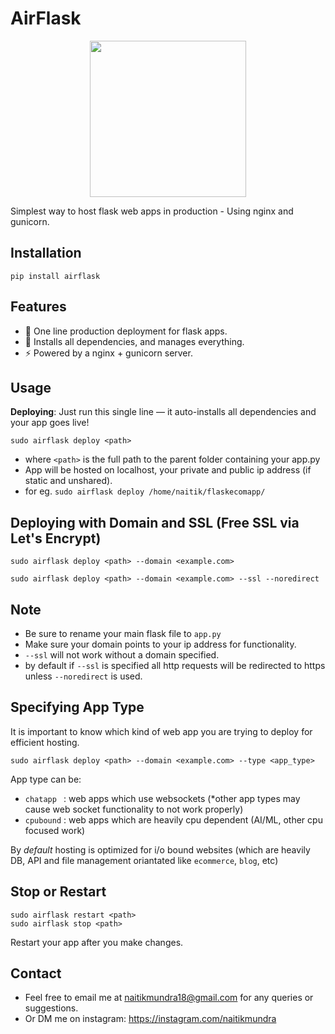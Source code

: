 # AirFlask

<p align="center">
  <img src="https://github.com/user-attachments/assets/73f561cb-74aa-428e-be29-08694574dc2e" width="250" height="250">
</p>

Simplest way to host flask web apps in production - Using nginx and gunicorn.

## Installation
```
pip install airflask
```

## Features
- 🚀 One line production deployment for flask apps. 
- 🔧 Installs all dependencies, and manages everything. 
- ⚡ Powered by a nginx + gunicorn server.



## Usage
**Deploying**: Just run this single line — it auto-installs all dependencies and your app goes live!

```
sudo airflask deploy <path>
```
- where `<path>` is the full path to the parent folder containing your app.py
- App will be hosted on localhost, your private and public ip address (if static and unshared).
- for eg. `sudo airflask deploy /home/naitik/flaskecomapp/`

## Deploying with Domain and SSL (Free SSL via Let's Encrypt)

```
sudo airflask deploy <path> --domain <example.com>
```

```
sudo airflask deploy <path> --domain <example.com> --ssl --noredirect
```

## Note
- Be sure to rename your main flask file to `app.py`
- Make sure your domain points to your ip address for functionality.
- `--ssl` will not work without a domain specified.
- by default if `--ssl` is specified all http requests will be redirected to https unless `--noredirect` is used.

## Specifying App Type
It is important to know which kind of web app you are trying to deploy for efficient hosting.

```
sudo airflask deploy <path> --domain <example.com> --type <app_type>
```
App type can be:
- `chatapp ` : web apps which use websockets (*other app types may cause web socket functionality to not work properly)
- `cpubound` : web apps which are heavily cpu dependent (AI/ML, other cpu focused work)

By *default* hosting is optimized for i/o bound websites (which are heavily DB, API and file management oriantated like `ecommerce`, `blog`, etc)


## Stop or Restart
```
sudo airflask restart <path>
sudo airflask stop <path>
```
Restart your app after you make changes.

## Contact
- Feel free to email me at  naitikmundra18@gmail.com for any queries or suggestions.
- Or DM me on instagram: https://instagram.com/naitikmundra





